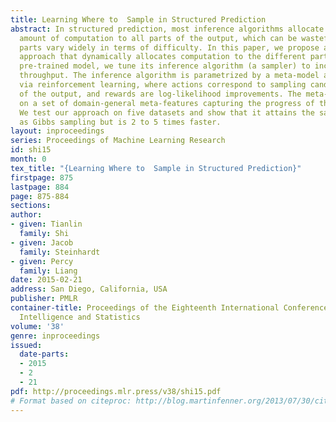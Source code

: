 ```yaml
---
title: Learning Where to  Sample in Structured Prediction
abstract: In structured prediction, most inference algorithms allocate a homogeneous
  amount of computation to all parts of the output, which can be wasteful when different
  parts vary widely in terms of difficulty. In this paper, we propose a heterogeneous
  approach that dynamically allocates computation to the different parts. Given a
  pre-trained model, we tune its inference algorithm (a sampler) to increase test-time
  throughput. The inference algorithm is parametrized by a meta-model and trained
  via reinforcement learning, where actions correspond to sampling candidate parts
  of the output, and rewards are log-likelihood improvements. The meta-model is based
  on a set of domain-general meta-features capturing the progress of the sampler.
  We test our approach on five datasets and show that it attains the same accuracy
  as Gibbs sampling but is 2 to 5 times faster.
layout: inproceedings
series: Proceedings of Machine Learning Research
id: shi15
month: 0
tex_title: "{Learning Where to  Sample in Structured Prediction}"
firstpage: 875
lastpage: 884
page: 875-884
sections: 
author:
- given: Tianlin
  family: Shi
- given: Jacob
  family: Steinhardt
- given: Percy
  family: Liang
date: 2015-02-21
address: San Diego, California, USA
publisher: PMLR
container-title: Proceedings of the Eighteenth International Conference on Artificial
  Intelligence and Statistics
volume: '38'
genre: inproceedings
issued:
  date-parts:
  - 2015
  - 2
  - 21
pdf: http://proceedings.mlr.press/v38/shi15.pdf
# Format based on citeproc: http://blog.martinfenner.org/2013/07/30/citeproc-yaml-for-bibliographies/
---
```

